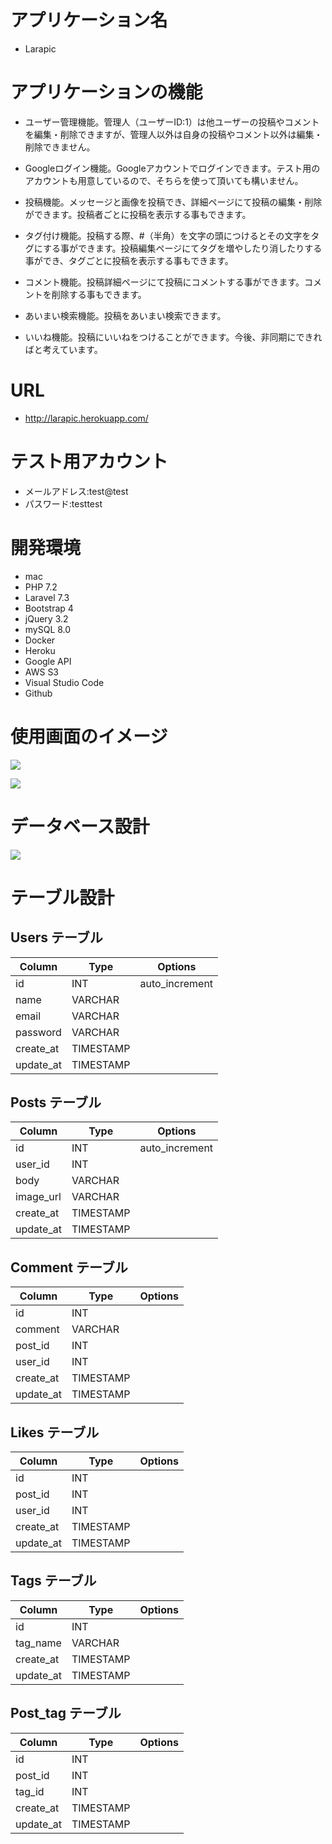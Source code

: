 # アプリケーション名

- Larapic

# アプリケーションの機能

- ユーザー管理機能。管理人（ユーザーID:1）は他ユーザーの投稿やコメントを編集・削除できますが、管理人以外は自身の投稿やコメント以外は編集・削除できません。

- Googleログイン機能。Googleアカウントでログインできます。テスト用のアカウントも用意しているので、そちらを使って頂いても構いません。

- 投稿機能。メッセージと画像を投稿でき、詳細ページにて投稿の編集・削除ができます。投稿者ごとに投稿を表示する事もできます。

- タグ付け機能。投稿する際、#（半角）を文字の頭につけるとその文字をタグにする事ができます。投稿編集ページにてタグを増やしたり消したりする事ができ、タグごとに投稿を表示する事もできます。

- コメント機能。投稿詳細ページにて投稿にコメントする事ができます。コメントを削除する事もできます。

- あいまい検索機能。投稿をあいまい検索できます。

- いいね機能。投稿にいいねをつけることができます。今後、非同期にできればと考えています。

# URL

- http://larapic.herokuapp.com/

# テスト用アカウント

- メールアドレス:test@test
- パスワード:testtest

# 開発環境

- mac
- PHP 7.2
- Laravel 7.3
- Bootstrap 4
- jQuery 3.2
- mySQL 8.0
- Docker
- Heroku
- Google API
- AWS S3
- Visual Studio Code
- Github

# 使用画面のイメージ

![](https://i.gyazo.com/1720a3c5c41b587362fe34646d5243a9.png)

![](https://i.gyazo.com/40c65e1499b928adb349529aaf29c8d0.png)

# データベース設計

![](https://i.gyazo.com/2fa13b80d7488edfb02024e782094d8d.png)

# テーブル設計

## Users テーブル

| Column    | Type      | Options        |
| --------- | --------- | -------------- |
| id        | INT       | auto_increment |
| name      | VARCHAR   |                |
| email     | VARCHAR   |                |
| password  | VARCHAR   |                |
| create_at | TIMESTAMP |                |
| update_at | TIMESTAMP |                |

## Posts テーブル

| Column    | Type      | Options        |
| --------- | --------- | -------------- |
| id        | INT       | auto_increment |
| user_id   | INT       |                |
| body      | VARCHAR   |                |
| image_url | VARCHAR   |                |
| create_at | TIMESTAMP |                |
| update_at | TIMESTAMP |                |

## Comment テーブル

| Column    | Type      | Options |
| --------- | --------- | ------- |
| id        | INT       |         |
| comment   | VARCHAR   |         |
| post_id   | INT       |         |
| user_id   | INT       |         |
| create_at | TIMESTAMP |         |
| update_at | TIMESTAMP |         |

## Likes テーブル

| Column    | Type      | Options |
| --------- | --------- | ------- |
| id        | INT       |         |
| post_id   | INT       |         |
| user_id   | INT       |         |
| create_at | TIMESTAMP |         |
| update_at | TIMESTAMP |         |

## Tags テーブル

| Column    | Type      | Options |
| --------- | --------- | ------- |
| id        | INT       |         |
| tag_name  | VARCHAR   |         |
| create_at | TIMESTAMP |         |
| update_at | TIMESTAMP |         |

## Post_tag テーブル

| Column    | Type      | Options |
| --------- | --------- | ------- |
| id        | INT       |         |
| post_id   | INT       |         |
| tag_id    | INT       |         |
| create_at | TIMESTAMP |         |
| update_at | TIMESTAMP |         |
